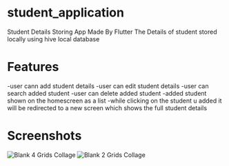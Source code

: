 # student_application

Student Details Storing App Made By Flutter
The Details of student stored locally using hive local database

# Features

-user cann add student details
-user can edit student details
-user can search added student 
-user can delete added student
-added student shown on the homescreen as a list
-while clicking on the student u added it will be redirected to a new screen which shows the full student details

# Screenshots

![Blank 4 Grids Collage](https://github.com/jassimpt/Student_DetailsApp_hive/assets/139531376/47dce3a4-c7c7-4937-91df-3b29a19a1ffb)
![Blank 2 Grids Collage](https://github.com/jassimpt/Student_DetailsApp_hive/assets/139531376/8c7cb738-2493-4a4f-856e-af7cbd63a256)

